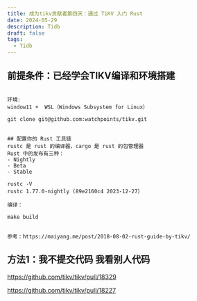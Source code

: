 ```yaml
---
title: 成为tikv贡献者第四天：通过 TiKV 入门 Rust
date: 2024-05-29
description: Tidb
draft: false
tags:
  - Tidb
---
```


## 前提条件：已经学会TIKV编译和环境搭建


```SHELL

环境:
window11 +  WSL（Windows Subsystem for Linux）

git clone git@github.com:watchpoints/tikv.git


## 配置你的 Rust 工具链
rustc 是 rust 的编译器，cargo 是 rust 的包管理器
Rust 中的发布有三种：
- Nightly 
- Beta
- Stable

rustc -V
rustc 1.77.0-nightly (89e2160c4 2023-12-27）

编译：
		
make build


参考：https://maiyang.me/post/2018-08-02-rust-guide-by-tikv/

```



## 方法1：我不提交代码 我看别人代码

https://github.com/tikv/tikv/pull/18329

https://github.com/tikv/tikv/pull/18227









